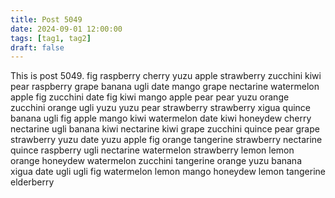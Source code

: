 ```yaml
---
title: Post 5049
date: 2024-09-01 12:00:00
tags: [tag1, tag2]
draft: false
---
```

This is post 5049.
fig
raspberry
cherry
yuzu
apple
strawberry
zucchini
kiwi
pear
raspberry
grape
banana
ugli
date
mango
grape
nectarine
watermelon
apple
fig
zucchini
date
fig
kiwi
mango
apple
pear
pear
yuzu
orange
zucchini
orange
ugli
yuzu
yuzu
pear
strawberry
strawberry
xigua
quince
banana
ugli
fig
apple
mango
kiwi
watermelon
date
kiwi
honeydew
cherry
nectarine
ugli
banana
kiwi
nectarine
kiwi
grape
zucchini
quince
pear
grape
strawberry
yuzu
date
yuzu
apple
fig
orange
tangerine
strawberry
nectarine
quince
raspberry
ugli
nectarine
watermelon
strawberry
lemon
lemon
orange
honeydew
watermelon
zucchini
tangerine
orange
yuzu
banana
xigua
date
ugli
ugli
fig
watermelon
lemon
mango
honeydew
lemon
tangerine
elderberry
